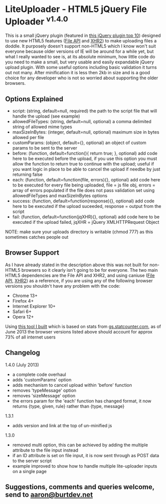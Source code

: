 # LiteUploader - HTML5 jQuery File Uploader <sup>v1.4.0</sup>

This is a small jQuery plugin (featured in [this jQuery plugin top 10](http://tekbrand.com/jquery/10-best-jquery-file-upload-plugins)) designed to use new HTML5 features ([File API](http://www.html5rocks.com/en/tutorials/file/dndfiles/) and [XHR2](http://www.html5rocks.com/en/tutorials/file/xhr2/)) to make uploading files a doddle. It purposely doesn't support non-HTML5 which I know won't suit everyone because older versions of IE will be around for a while yet, but what I really wanted to see is, at its absolute minimum, how little code do you need to make a small, but very usable and easily expandable jQuery upload plugin. With some useful options including basic validation it turns out not many. After minification it is less then 2kb in size and is a good choice for any developer who is not so worried about supporting the older browsers.

## Options Explained

* script: (string, default=null, required) the path to the script file that will handle the upload (see example)
* allowedFileTypes: (string, default=null, optional) a comma delimited string of allowed mime types
* maxSizeInBytes: (integer, default=null, optional) maximum size in bytes allowed per file
* customParams: (object, default={}, optional) an object of custom params to be sent to the server
* before: (function, default=function(){ return true; }, optional) add code here to be executed before the upload, if you use this option you must allow the function to return true to continue with the upload; useful if you want logic in place to be able to cancel the upload if needbe by just returning false
* each: (function, default=function(file, errors){}, optional) add code here to be executed for every file being uploaded, file = js file obj, errors = array of errors populated if the file does not pass validation set using allowedFileTypes and maxSizeInBytes options
* success: (function, default=function(response){}, optional) add code here to be executed if the upload suceeded, response = output from the script
* fail: (function, default=function(jqXHR){}, optional) add code here to be executed if the upload failed, jqXHR = jQuery XMLHTTPRequest Object

NOTE: make sure your uploads directory is writable (chmod 777) as this sometimes catches people out

## Browser Support

As I have already stated in the description above this was not built for non-HTML5 browsers so it clearly isn't going to be for everyone. The two main HTML5 dependencies are the File API and XHR2, and using caniuse ([File API](http://caniuse.com/fileapi), [XHR2](http://caniuse.com/xhr2)) as a reference, if you are using any of the following browser versions you shouldn't have any problem with the code:

* Chrome 13+
* Firefox 4+
* Internet Explorer 10+
* Safari 6+
* Opera 12+

Using [this tool I built](http://browser.burtdev.net) which is based on stats from [gs.statcounter.com](http://gs.statcounter.com), as of June 2013 the browser versions listed above should account for approx 73% of all internet users

## Changelog

1.4.0 (July 2013)

* a complete code overhaul
* adds 'customParams' option
* adds mechanism to cancel upload within 'before' function
* removes 'typeMessage' option
* removes 'sizeMessage' option
* the errors param for the 'each' function has changed format, it now returns {type, given, rule} rather than {type, message}

1.3.1

* adds version and link at the top of un-minified js

1.3.0

* removed multi option, this can be achieved by adding the multiple attribute to the file input instead
* if an ID attribute is set on file input, it is now sent through as POST data to the server script
* example improved to show how to handle multiple lite-uploader inputs on a single page

## Suggestions, comments and queries welcome, send to aaron@burtdev.net